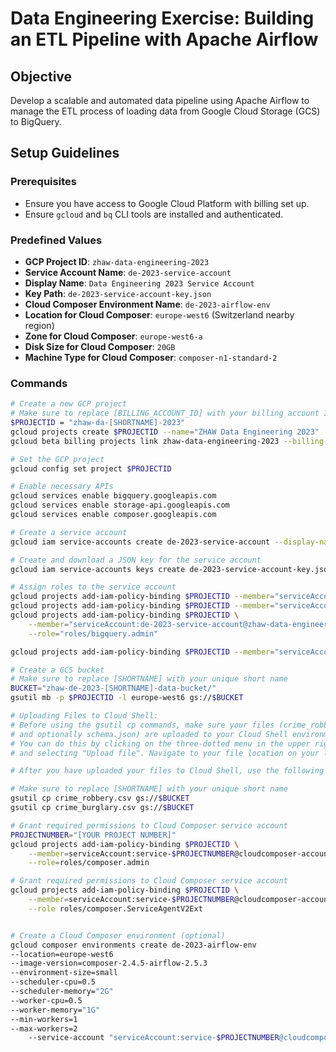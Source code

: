 # Data Engineering Exercise: Building an ETL Pipeline with Apache Airflow

## Objective

Develop a scalable and automated data pipeline using Apache Airflow to manage the ETL process of loading data from Google Cloud Storage (GCS) to BigQuery.

## Setup Guidelines

### Prerequisites

- Ensure you have access to Google Cloud Platform with billing set up.
- Ensure `gcloud` and `bq` CLI tools are installed and authenticated.

### Predefined Values

- **GCP Project ID**: `zhaw-data-engineering-2023`
- **Service Account Name**: `de-2023-service-account`
- **Display Name**: `Data Engineering 2023 Service Account`
- **Key Path**: `de-2023-service-account-key.json`
- **Cloud Composer Environment Name**: `de-2023-airflow-env`
- **Location for Cloud Composer**: `europe-west6` (Switzerland nearby region)
- **Zone for Cloud Composer**: `europe-west6-a`
- **Disk Size for Cloud Composer**: `20GB`
- **Machine Type for Cloud Composer**: `composer-n1-standard-2`

### Commands

```bash
# Create a new GCP project
# Make sure to replace [BILLING_ACCOUNT_ID] with your billing account ID
$PROJECTID = "zhaw-da-[SHORTNAME]-2023"
gcloud projects create $PROJECTID --name="ZHAW Data Engineering 2023"
gcloud beta billing projects link zhaw-data-engineering-2023 --billing-account=[BILLING_ACCOUNT_ID]

# Set the GCP project
gcloud config set project $PROJECTID

# Enable necessary APIs
gcloud services enable bigquery.googleapis.com
gcloud services enable storage-api.googleapis.com
gcloud services enable composer.googleapis.com

# Create a service account
gcloud iam service-accounts create de-2023-service-account --display-name "Data Engineering 2023 Service Account"

# Create and download a JSON key for the service account
gcloud iam service-accounts keys create de-2023-service-account-key.json --iam-account de-2023-service-account@zhaw-data-engineering-2023.iam.gserviceaccount.com

# Assign roles to the service account
gcloud projects add-iam-policy-binding $PROJECTID --member="serviceAccount:de-2023-service-account@zhaw-data-engineering-2023.iam.gserviceaccount.com" --role="roles/bigquery.user"
gcloud projects add-iam-policy-binding $PROJECTID --member="serviceAccount:de-2023-service-account@zhaw-data-engineering-2023.iam.gserviceaccount.com" --role="roles/bigquery.dataEditor"
gcloud projects add-iam-policy-binding $PROJECTID \
    --member="serviceAccount:de-2023-service-account@zhaw-data-engineering-2023.iam.gserviceaccount.com" \
    --role="roles/bigquery.admin"

gcloud projects add-iam-policy-binding $PROJECTID --member="serviceAccount:de-2023-service-account@zhaw-data-engineering-2023.iam.gserviceaccount.com" --role="roles/storage.objectAdmin"

# Create a GCS bucket
# Make sure to replace [SHORTNAME] with your unique short name
BUCKET="zhaw-de-2023-[SHORTNAME]-data-bucket/"
gsutil mb -p $PROJECTID -l europe-west6 gs://$BUCKET

# Uploading Files to Cloud Shell: 
# Before using the gsutil cp commands, make sure your files (crime_robbery.csv, crime_burglary.csv, 
# and optionally schema.json) are uploaded to your Cloud Shell environment. 
# You can do this by clicking on the three-dotted menu in the upper right corner of your Cloud Shell window
# and selecting "Upload file". Navigate to your file location on your local machine and select the file(s) to upload.

# After you have uploaded your files to Cloud Shell, use the following commands to move them to your GCS bucket.

# Make sure to replace [SHORTNAME] with your unique short name
gsutil cp crime_robbery.csv gs://$BUCKET
gsutil cp crime_burglary.csv gs://$BUCKET

# Grant required permissions to Cloud Composer service account
PROJECTNUMBER="[YOUR PROJECT NUMBER]"
gcloud projects add-iam-policy-binding $PROJECTID \
    --member=serviceAccount:service-$PROJECTNUMBER@cloudcomposer-accounts.iam.gserviceaccount.com \
    --role=roles/composer.admin

# Grant required permissions to Cloud Composer service account
gcloud projects add-iam-policy-binding $PROJECTID \
    --member=serviceAccount:service-$PROJECTNUMBER@cloudcomposer-accounts.iam.gserviceaccount.com \
    --role roles/composer.ServiceAgentV2Ext


# Create a Cloud Composer environment (optional)
gcloud composer environments create de-2023-airflow-env
--location=europe-west6
--image-version=composer-2.4.5-airflow-2.5.3
--environment-size=small
--scheduler-cpu=0.5
--scheduler-memory="2G"
--worker-cpu=0.5
--worker-memory="1G"
--min-workers=1
--max-workers=2
    --service-account "serviceAccount:service-$PROJECTNUMBER@cloudcomposer-accounts.iam.gserviceaccount.com"
```
